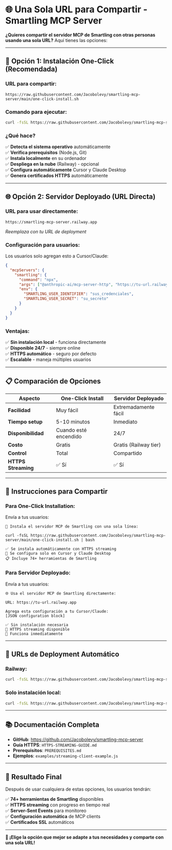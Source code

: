 # 🌐 Una Sola URL para Compartir - Smartling MCP Server

**¿Quieres compartir el servidor MCP de Smartling con otras personas usando una sola URL?** Aquí tienes las opciones:

---

## 🚀 **Opción 1: Instalación One-Click (Recomendada)**

### **URL para compartir:**
```
https://raw.githubusercontent.com/Jacobolevy/smartling-mcp-server/main/one-click-install.sh
```

### **Comando para ejecutar:**
```bash
curl -fsSL https://raw.githubusercontent.com/Jacobolevy/smartling-mcp-server/main/one-click-install.sh | bash
```

### **¿Qué hace?**
✅ **Detecta el sistema operativo** automáticamente  
✅ **Verifica prerequisitos** (Node.js, Git)  
✅ **Instala localmente** en su ordenador  
✅ **Despliega en la nube** (Railway) - opcional  
✅ **Configura automáticamente** Cursor y Claude Desktop  
✅ **Genera certificados HTTPS** automáticamente  

---

## 🌐 **Opción 2: Servidor Deployado (URL Directa)**

### **URL para usar directamente:**
```
https://smartling-mcp-server.railway.app
```
*Reemplaza con tu URL de deployment*

### **Configuración para usuarios:**
Los usuarios solo agregan esto a Cursor/Claude:

```json
{
  "mcpServers": {
    "smartling": {
      "command": "npx",
      "args": ["@anthropic-ai/mcp-server-http", "https://tu-url.railway.app"],
      "env": {
        "SMARTLING_USER_IDENTIFIER": "sus_credenciales",
        "SMARTLING_USER_SECRET": "su_secreto"
      }
    }
  }
}
```

### **Ventajas:**
✅ **Sin instalación local** - funciona directamente  
✅ **Disponible 24/7** - siempre online  
✅ **HTTPS automático** - seguro por defecto  
✅ **Escalable** - maneja múltiples usuarios  

---

## 📋 **Comparación de Opciones**

| Aspecto | One-Click Install | Servidor Deployado |
|---------|-------------------|-------------------|
| **Facilidad** | Muy fácil | Extremadamente fácil |
| **Tiempo setup** | 5-10 minutos | Inmediato |
| **Disponibilidad** | Cuando esté encendido | 24/7 |
| **Costo** | Gratis | Gratis (Railway tier) |
| **Control** | Total | Compartido |
| **HTTPS Streaming** | ✅ Sí | ✅ Sí |

---

## 🎯 **Instrucciones para Compartir**

### **Para One-Click Installation:**
Envía a tus usuarios:

```
🚀 Instala el servidor MCP de Smartling con una sola línea:

curl -fsSL https://raw.githubusercontent.com/Jacobolevy/smartling-mcp-server/main/one-click-install.sh | bash

✅ Se instala automáticamente con HTTPS streaming
🔧 Se configura solo en Cursor y Claude Desktop  
📋 Incluye 74+ herramientas de Smartling
```

### **Para Servidor Deployado:**
Envía a tus usuarios:

```
🌐 Usa el servidor MCP de Smartling directamente:

URL: https://tu-url.railway.app

Agrega esta configuración a tu Cursor/Claude:
[JSON configuration block]

✅ Sin instalación necesaria
📡 HTTPS streaming disponible
🔧 Funciona inmediatamente
```

---

## 🔧 **URLs de Deployment Automático**

### **Railway:**
```bash
curl -fsSL https://raw.githubusercontent.com/Jacobolevy/smartling-mcp-server/main/deploy-to-railway.sh | bash
```

### **Solo instalación local:**
```bash
curl -fsSL https://raw.githubusercontent.com/Jacobolevy/smartling-mcp-server/main/install-streaming.sh | bash
```

---

## 📚 **Documentación Completa**

- **GitHub**: https://github.com/Jacobolevy/smartling-mcp-server
- **Guía HTTPS**: `HTTPS-STREAMING-GUIDE.md`
- **Prerequisitos**: `PREREQUISITES.md`
- **Ejemplos**: `examples/streaming-client-example.js`

---

## 🎉 **Resultado Final**

Después de usar cualquiera de estas opciones, los usuarios tendrán:

✅ **74+ herramientas de Smartling** disponibles  
✅ **HTTPS streaming** con progreso en tiempo real  
✅ **Server-Sent Events** para monitoreo  
✅ **Configuración automática** de MCP clients  
✅ **Certificados SSL** automáticos  

---

**🚀 ¡Elige la opción que mejor se adapte a tus necesidades y comparte con una sola URL!** 